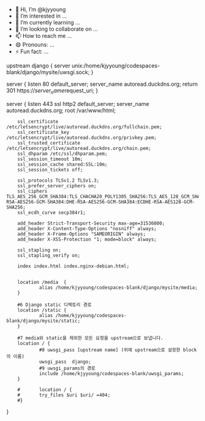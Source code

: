 - 👋 Hi, I’m @kjyyoung
- 👀 I’m interested in ...
- 🌱 I’m currently learning ...
- 💞️ I’m looking to collaborate on ...
- 📫 How to reach me ...
- 😄 Pronouns: ...
- ⚡ Fun fact: ...

<!---
kjyyoung/kjyyoung is a ✨ special ✨ repository because its `README.md` (this file) appears on your GitHub profile.
You can click the Preview link to take a look at your changes.
--->


upstream django {
    server unix:/home/kjyyoung/codespaces-blank/django/mysite/uwsgi.sock;
}

server {
        listen 80 default_server;
        server_name autoread.duckdns.org;
        return 301 https://$server_name$request_uri;
}

server {
        listen 443 ssl http2 default_server;
        server_name autoread.duckdns.org;
        root /var/www/html;

        ssl_certificate /etc/letsencrypt/live/autoread.duckdns.org/fullchain.pem;
        ssl_certificate_key /etc/letsencrypt/live/autoread.duckdns.org/privkey.pem;
        ssl_trusted_certificate /etc/letsencrypt/live/autoread.duckdns.org/chain.pem;
        ssl_dhparam /etc/ssl/dhparam.pem;
        ssl_session_timeout 10m;
        ssl_session_cache shared:SSL:10m;
        ssl_session_tickets off;

        ssl_protocols TLSv1.2 TLSv1.3;
        ssl_prefer_server_ciphers on;
        ssl_ciphers TLS_AES_256_GCM_SHA384:TLS_CHACHA20_POLY1305_SHA256:TLS_AES_128_GCM_SHA256:ECDHE-RSA-AES256-GCM-SHA384:DHE-RSA-AES256-GCM-SHA384:ECDHE-RSA-AES128-GCM-SHA256;
        ssl_ecdh_curve secp384r1;

        add_header Strict-Transport-Security max-age=31536000;
        add_header X-Content-Type-Options "nosniff" always;
        add_header X-Frame-Options "SAMEORIGIN" always;
        add_header X-XSS-Protection "1; mode=block" always;

        ssl_stapling on;
        ssl_stapling_verify on;

        index index.html index.nginx-debian.html;


        location /media  {
                alias /home/kjyyoung/codespaces-blank/django/mysite/media;
        }

        #6 Django static 디렉토리 경로
        location /static {
                alias /home/kjyyoung/codespaces-blank/django/mysite/static;
        }

        #7 media와 static을 제외한 모든 요청을 upstream으로 보냅니다.
        location / {
                #8 uwsgi_pass [upstream name] (위에 upstream으로 설정한 block의 이름)
                uwsgi_pass  django;
                #9 uwsgi_params의 경로
                include /home/kjyyoung/codespaces-blank/uwsgi_params;
        }

        #       location / {
        #       try_files $uri $uri/ =404;
        #}
}
